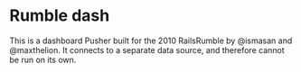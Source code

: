 # Rumble dash

This is a dashboard Pusher built for the 2010 RailsRumble by @ismasan and @maxthelion. It connects to a separate data source, and therefore cannot be run on its own.

